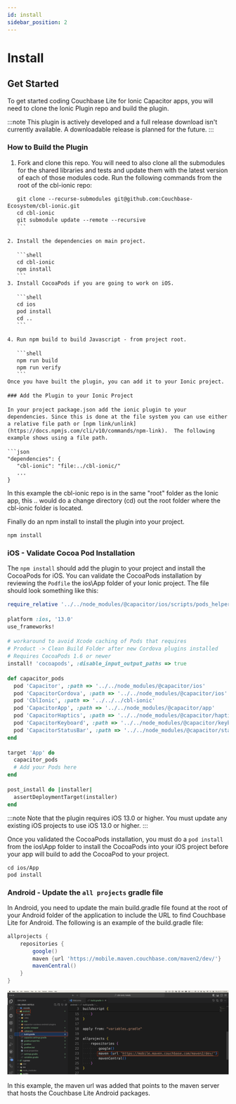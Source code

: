```yaml
---
id: install
sidebar_position: 2
---
```


# Install

## Get Started

To get started coding Couchbase Lite for Ionic Capacitor apps, you will need to clone the Ionic Plugin repo and build the plugin.

 :::note
 This plugin is actively developed and a full release download isn't currently available. A downloadable release is planned for the future. 
 :::

### How to Build the Plugin

1. Fork and clone this repo.  You will need to also clone all the submodules for the shared libraries and tests and update them with the latest version of each of those modules code.  Run the following commands from the root of the cbl-ionic repo:
 ```shell
    git clone --recurse-submodules git@github.com:Couchbase-Ecosystem/cbl-ionic.git
    cd cbl-ionic
    git submodule update --remote --recursive
    ```  
 
2. Install the dependencies on main project.

    ```shell
    cd cbl-ionic
    npm install
    ```
3. Install CocoaPods if you are going to work on iOS. 

    ```shell
    cd ios
    pod install 
    cd ..
    ```

4. Run npm build to build Javascript - from project root.

    ```shell
    npm run build
    npm run verify
    ```
Once you have built the plugin, you can add it to your Ionic project.

### Add the Plugin to your Ionic Project

In your project package.json add the ionic plugin to your dependencies. Since this is done at the file system you can use either a relative file path or [npm link/unlink](https://docs.npmjs.com/cli/v10/commands/npm-link).  The following example shows using a file path. 

```json  
 "dependencies": {
    "cbl-ionic": "file:../cbl-ionic/"
	...
}
```

In this example the cbl-ionic repo is in the same "root" folder as the Ionic app, this .. would do a change directory (cd) out the root folder where the cbl-ionic folder is located.

Finally do an npm install to install the plugin into your project.

```shell
npm install
```

### iOS - Validate Cocoa Pod Installation

The `npm install` should add the plugin to your project and install the CocoaPods for iOS.  You can validate the CocoaPods installation by reviewing the `Podfile` the ios\App folder of your Ionic project.  The file should look something like this:

```ruby
require_relative '../../node_modules/@capacitor/ios/scripts/pods_helpers'

platform :ios, '13.0'
use_frameworks!

# workaround to avoid Xcode caching of Pods that requires
# Product -> Clean Build Folder after new Cordova plugins installed
# Requires CocoaPods 1.6 or newer
install! 'cocoapods', :disable_input_output_paths => true

def capacitor_pods
  pod 'Capacitor', :path => '../../node_modules/@capacitor/ios'
  pod 'CapacitorCordova', :path => '../../node_modules/@capacitor/ios'
  pod 'CblIonic', :path => '../../../cbl-ionic'
  pod 'CapacitorApp', :path => '../../node_modules/@capacitor/app'
  pod 'CapacitorHaptics', :path => '../../node_modules/@capacitor/haptics'
  pod 'CapacitorKeyboard', :path => '../../node_modules/@capacitor/keyboard'
  pod 'CapacitorStatusBar', :path => '../../node_modules/@capacitor/status-bar'
end

target 'App' do
  capacitor_pods
  # Add your Pods here
end

post_install do |installer|
  assertDeploymentTarget(installer)
end
```

:::note
Note that the plugin requires iOS 13.0 or higher.  You must update any existing iOS projects to use iOS 13.0 or higher.
:::

Once you validated the CocoaPods installation, you must do a `pod install` from the ios\App folder to install the CocoaPods into your iOS project before your app will build to add the CocoaPod to your project.

```shell 
cd ios/App
pod install
```

### Android - Update the `all projects` gradle file 

In Android, you need to update the main build.gradle file found at the root of your Android folder of the application to include the URL to find Couchbase Lite for Android.  The following is an example of the build.gradle file:

```gradle
allprojects {
    repositories {
        google()
        maven {url 'https://mobile.maven.couchbase.com/maven2/dev/'}
        mavenCentral()
    }
}
```
![Android Maven Gradle screenshot](./android-maven-gradle.png)

In this example, the maven url was added that points to the maven server that hosts the Couchbase Lite Android packages.